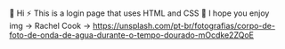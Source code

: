 👋 Hi
⚡ This is a login page that uses HTML and CSS
🌱 I hope you enjoy  
img -> Rachel Cook -> https://unsplash.com/pt-br/fotografias/corpo-de-foto-de-onda-de-agua-durante-o-tempo-dourado-mOcdke2ZQoE
